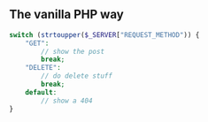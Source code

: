 The vanilla PHP way
-------------------
```php
switch (strtoupper($_SERVER["REQUEST_METHOD")) {
    "GET":
        // show the post
        break;
    "DELETE":
        // do delete stuff
        break;
    default:
        // show a 404
}
```
